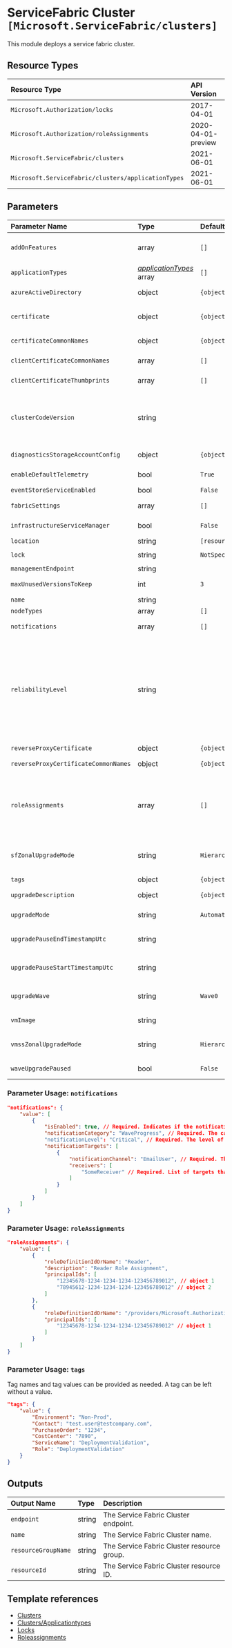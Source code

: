 # ServiceFabric Cluster `[Microsoft.ServiceFabric/clusters]`

This module deploys a service fabric cluster.

## Resource Types

| Resource Type | API Version |
| :-- | :-- |
| `Microsoft.Authorization/locks` | 2017-04-01 |
| `Microsoft.Authorization/roleAssignments` | 2020-04-01-preview |
| `Microsoft.ServiceFabric/clusters` | 2021-06-01 |
| `Microsoft.ServiceFabric/clusters/applicationTypes` | 2021-06-01 |

## Parameters

| Parameter Name | Type | Default Value | Possible Values | Description |
| :-- | :-- | :-- | :-- | :-- |
| `addOnFeatures` | array | `[]` | `[BackupRestoreService, DnsService, RepairManager, ResourceMonitorService]` | Optional. The list of add-on features to enable in the cluster. |
| `applicationTypes` | _[applicationTypes](applicationTypes/readme.md)_ array | `[]` |  | Optional. Array of Service Fabric cluster application types. |
| `azureActiveDirectory` | object | `{object}` |  | Optional. The settings to enable AAD authentication on the cluster. |
| `certificate` | object | `{object}` |  | Optional. Describes the certificate details like thumbprint of the primary certificate, thumbprint of the secondary certificate and the local certificate store location |
| `certificateCommonNames` | object | `{object}` |  | Optional. Describes a list of server certificates referenced by common name that are used to secure the cluster. |
| `clientCertificateCommonNames` | array | `[]` |  | Optional. The list of client certificates referenced by common name that are allowed to manage the cluster. |
| `clientCertificateThumbprints` | array | `[]` |  | Optional. The list of client certificates referenced by thumbprint that are allowed to manage the cluster. |
| `clusterCodeVersion` | string |  |  | Optional. The Service Fabric runtime version of the cluster. This property can only by set the user when upgradeMode is set to "Manual". To get list of available Service Fabric versions for new clusters use ClusterVersion API. To get the list of available version for existing clusters use availableClusterVersions. |
| `diagnosticsStorageAccountConfig` | object | `{object}` |  | Optional. The storage account information for storing Service Fabric diagnostic logs. |
| `enableDefaultTelemetry` | bool | `True` |  | Optional. Enable telemetry via the Customer Usage Attribution ID (GUID). |
| `eventStoreServiceEnabled` | bool | `False` |  | Optional. Indicates if the event store service is enabled. |
| `fabricSettings` | array | `[]` |  | Optional. The list of custom fabric settings to configure the cluster. |
| `infrastructureServiceManager` | bool | `False` |  | Optional. Indicates if infrastructure service manager is enabled. |
| `location` | string | `[resourceGroup().location]` |  | Optional. Location for all resources. |
| `lock` | string | `NotSpecified` | `[CanNotDelete, NotSpecified, ReadOnly]` | Optional. Specify the type of lock. |
| `managementEndpoint` | string |  |  | Required. The http management endpoint of the cluster. |
| `maxUnusedVersionsToKeep` | int | `3` |  | Required. Number of unused versions per application type to keep. |
| `name` | string |  |  | Required. Name of the Service Fabric cluster. |
| `nodeTypes` | array | `[]` |  | Required. The list of node types in the cluster. |
| `notifications` | array | `[]` |  | Optional. Indicates a list of notification channels for cluster events. |
| `reliabilityLevel` | string |  | `[Bronze, Gold, None, Platinum, Silver]` | Optional. The reliability level sets the replica set size of system services. Learn about ReliabilityLevel (https://docs.microsoft.com/en-us/azure/service-fabric/service-fabric-cluster-capacity). - None - Run the System services with a target replica set count of 1. This should only be used for test clusters. - Bronze - Run the System services with a target replica set count of 3. This should only be used for test clusters. - Silver - Run the System services with a target replica set count of 5. - Gold - Run the System services with a target replica set count of 7. - Platinum - Run the System services with a target replica set count of 9. |
| `reverseProxyCertificate` | object | `{object}` |  | Optional. Describes the certificate details. |
| `reverseProxyCertificateCommonNames` | object | `{object}` |  | Optional. Describes a list of server certificates referenced by common name that are used to secure the cluster. |
| `roleAssignments` | array | `[]` |  | Optional. Array of role assignment objects that contain the 'roleDefinitionIdOrName' and 'principalId' to define RBAC role assignments on this resource. In the roleDefinitionIdOrName attribute, you can provide either the display name of the role definition, or its fully qualified ID in the following format: '/providers/Microsoft.Authorization/roleDefinitions/c2f4ef07-c644-48eb-af81-4b1b4947fb11' |
| `sfZonalUpgradeMode` | string | `Hierarchical` | `[Hierarchical, Parallel]` | Optional. This property controls the logical grouping of VMs in upgrade domains (UDs). This property cannot be modified if a node type with multiple Availability Zones is already present in the cluster. |
| `tags` | object | `{object}` |  | Optional. Tags of the resource. |
| `upgradeDescription` | object | `{object}` |  | Optional. Describes the policy used when upgrading the cluster. |
| `upgradeMode` | string | `Automatic` | `[Automatic, Manual]` | Optional. The upgrade mode of the cluster when new Service Fabric runtime version is available. |
| `upgradePauseEndTimestampUtc` | string |  |  | Optional. Indicates the end date and time to pause automatic runtime version upgrades on the cluster for an specific period of time on the cluster (UTC). |
| `upgradePauseStartTimestampUtc` | string |  |  | Optional. Indicates the start date and time to pause automatic runtime version upgrades on the cluster for an specific period of time on the cluster (UTC). |
| `upgradeWave` | string | `Wave0` | `[Wave0, Wave1, Wave2]` | Optional. Indicates when new cluster runtime version upgrades will be applied after they are released. By default is Wave0. |
| `vmImage` | string |  |  | Optional. The VM image VMSS has been configured with. Generic names such as Windows or Linux can be used |
| `vmssZonalUpgradeMode` | string | `Hierarchical` | `[Hierarchical, Parallel]` | Optional. This property defines the upgrade mode for the virtual machine scale set, it is mandatory if a node type with multiple Availability Zones is added. |
| `waveUpgradePaused` | bool | `False` |  | Optional. Boolean to pause automatic runtime version upgrades to the cluster. |

### Parameter Usage: `notifications`

```json
"notifications": {
    "value": [
        {
            "isEnabled": true, // Required. Indicates if the notification is enabled.
            "notificationCategory": "WaveProgress", // Required. The category of notification. Possible values include: "WaveProgress".
            "notificationLevel": "Critical", // Required. The level of notification. Possible values include: "Critical", "All".
            "notificationTargets": [
                {
                    "notificationChannel": "EmailUser", // Required. The notification channel indicates the type of receivers subscribed to the notification, either user or subscription. Possible values include: "EmailUser", "EmailSubscription".
                    "receivers": [
                        "SomeReceiver" // Required. List of targets that subscribe to the notification.
                    ]
                }
            ]
        }
    ]
}
```

### Parameter Usage: `roleAssignments`

```json
"roleAssignments": {
    "value": [
        {
            "roleDefinitionIdOrName": "Reader",
            "description": "Reader Role Assignment",
            "principalIds": [
                "12345678-1234-1234-1234-123456789012", // object 1
                "78945612-1234-1234-1234-123456789012" // object 2
            ]
        },
        {
            "roleDefinitionIdOrName": "/providers/Microsoft.Authorization/roleDefinitions/c2f4ef07-c644-48eb-af81-4b1b4947fb11",
            "principalIds": [
                "12345678-1234-1234-1234-123456789012" // object 1
            ]
        }
    ]
}
```

### Parameter Usage: `tags`

Tag names and tag values can be provided as needed. A tag can be left without a value.

```json
"tags": {
    "value": {
        "Environment": "Non-Prod",
        "Contact": "test.user@testcompany.com",
        "PurchaseOrder": "1234",
        "CostCenter": "7890",
        "ServiceName": "DeploymentValidation",
        "Role": "DeploymentValidation"
    }
}
```

## Outputs

| Output Name | Type | Description |
| :-- | :-- | :-- |
| `endpoint` | string | The Service Fabric Cluster endpoint. |
| `name` | string | The Service Fabric Cluster name. |
| `resourceGroupName` | string | The Service Fabric Cluster resource group. |
| `resourceId` | string | The Service Fabric Cluster resource ID. |

## Template references

- [Clusters](https://docs.microsoft.com/en-us/azure/templates/Microsoft.ServiceFabric/2021-06-01/clusters)
- [Clusters/Applicationtypes](https://docs.microsoft.com/en-us/azure/templates/Microsoft.ServiceFabric/2021-06-01/clusters/applicationTypes)
- [Locks](https://docs.microsoft.com/en-us/azure/templates/Microsoft.Authorization/2017-04-01/locks)
- [Roleassignments](https://docs.microsoft.com/en-us/azure/templates/Microsoft.Authorization/2020-04-01-preview/roleAssignments)
